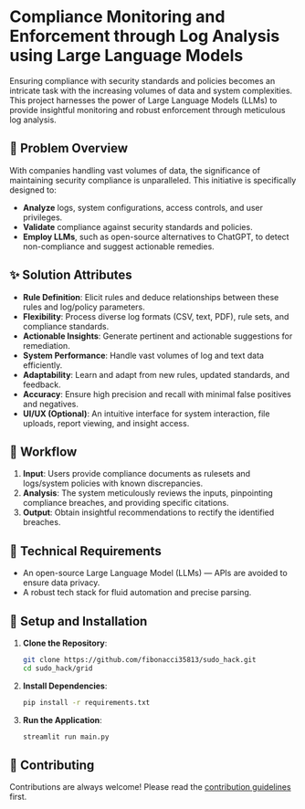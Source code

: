 # Compliance Monitoring and Enforcement through Log Analysis using Large Language Models

Ensuring compliance with security standards and policies becomes an intricate task with the increasing volumes of data and system complexities. This project harnesses the power of Large Language Models (LLMs) to provide insightful monitoring and robust enforcement through meticulous log analysis.


## 📜 **Problem Overview**

With companies handling vast volumes of data, the significance of maintaining security compliance is unparalleled. This initiative is specifically designed to:

- **Analyze** logs, system configurations, access controls, and user privileges.
- **Validate** compliance against security standards and policies.
- **Employ LLMs**, such as open-source alternatives to ChatGPT, to detect non-compliance and suggest actionable remedies.

## ✨ **Solution Attributes**

- **Rule Definition**: Elicit rules and deduce relationships between these rules and log/policy parameters.
- **Flexibility**: Process diverse log formats (CSV, text, PDF), rule sets, and compliance standards.
- **Actionable Insights**: Generate pertinent and actionable suggestions for remediation.
- **System Performance**: Handle vast volumes of log and text data efficiently.
- **Adaptability**: Learn and adapt from new rules, updated standards, and feedback.
- **Accuracy**: Ensure high precision and recall with minimal false positives and negatives.
- **UI/UX (Optional)**: An intuitive interface for system interaction, file uploads, report viewing, and insight access.

## 🔄 **Workflow**

1. **Input**: Users provide compliance documents as rulesets and logs/system policies with known discrepancies.
2. **Analysis**: The system meticulously reviews the inputs, pinpointing compliance breaches, and providing specific citations.
3. **Output**: Obtain insightful recommendations to rectify the identified breaches.

## 🔧 **Technical Requirements**

- An open-source Large Language Model (LLMs) — APIs are avoided to ensure data privacy.
- A robust tech stack for fluid automation and precise parsing.

## 🚀 **Setup and Installation**

1. **Clone the Repository**:
    ```bash
    git clone https://github.com/fibonacci35813/sudo_hack.git
    cd sudo_hack/grid
    ```

2. **Install Dependencies**:
    ```bash
    pip install -r requirements.txt
    ```

3. **Run the Application**:
    ```bash
    streamlit run main.py
    ```

## 🤝 **Contributing**

Contributions are always welcome! Please read the [contribution guidelines](CONTRIBUTING.md) first.
